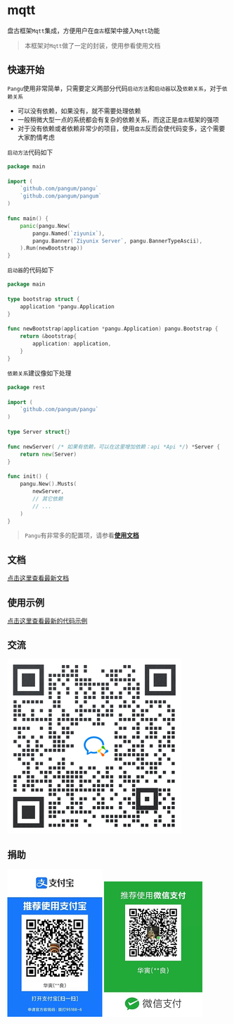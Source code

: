 # mqtt

盘古框架`Mqtt`集成，方便用户在`盘古`框架中接入`Mqtt`功能

> 本框架对`Mqtt`做了一定的封装，使用参看使用文档

## 快速开始

`Pangu`使用非常简单，只需要定义两部分代码`启动方法`和`启动器`以及`依赖关系`，对于`依赖关系`

- 可以没有依赖，如果没有，就不需要处理依赖
- 一般稍微大型一点的系统都会有复杂的依赖关系，而这正是`盘古`框架的强项
- 对于没有依赖或者依赖非常少的项目，使用`盘古`反而会使代码变多，这个需要大家酌情考虑

`启动方法`代码如下

```go
package main

import (
    `github.com/pangum/pangu`
    `github.com/pangum/pangum`
)

func main() {
    panic(pangu.New(
        pangu.Named(`ziyunix`),
        pangu.Banner(`Ziyunix Server`, pangu.BannerTypeAscii),
    ).Run(newBootstrap))
}
```

`启动器`的代码如下

```go
package main

type bootstrap struct {
    application *pangu.Application
}

func newBootstrap(application *pangu.Application) pangu.Bootstrap {
    return &bootstrap{
        application: application,
    }
}
```

`依赖关系`建议像如下处理

```go
package rest

import (
    `github.com/pangum/pangu`
)

type Server struct{}

func newServer( /* 如果有依赖，可以在这里增加依赖：api *Api */) *Server {
    return new(Server)
}

func init() {
    pangu.New().Musts(
        newServer,
        // 其它依赖
        // ...
    )
}
```

> `Pangu`有非常多的配置项，请参看[**使用文档**](https://pangu.pangum.tech)

## 文档

[点击这里查看最新文档](https://pangu.pangum.tech)

## 使用示例

[点击这里查看最新的代码示例](example)

## 交流

![微信群](doc/.vuepress/public/communication/wxwork.jpg)

## 捐助

![支持宝](https://github.com/storezhang/donate/raw/master/alipay-small.jpg)
![微信](https://github.com/storezhang/donate/raw/master/weipay-small.jpg)

